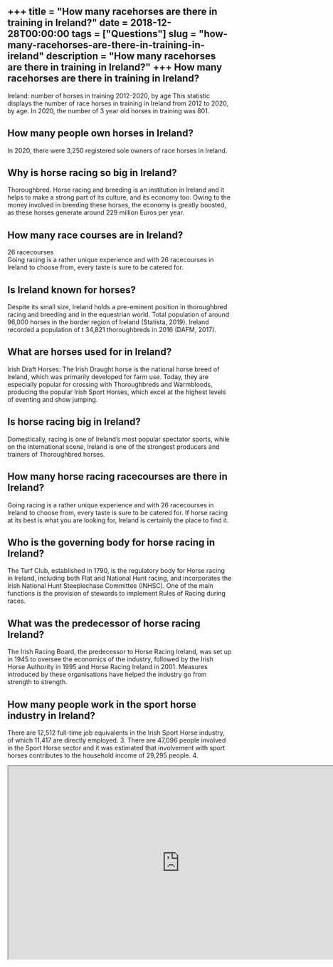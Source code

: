 +++
title = "How many racehorses are there in training in Ireland?"
date = 2018-12-28T00:00:00
tags = ["Questions"]
slug = "how-many-racehorses-are-there-in-training-in-ireland"
description = "How many racehorses are there in training in Ireland?"
+++
How many racehorses are there in training in Ireland?
-----------------------------------------------------

Ireland: number of horses in training 2012-2020, by age This statistic displays the number of race horses in training in Ireland from 2012 to 2020, by age. In 2020, the number of 3 year old horses in training was 801.

How many people own horses in Ireland?
--------------------------------------

In 2020, there were 3,250 registered sole owners of race horses in Ireland.

Why is horse racing so big in Ireland?
--------------------------------------

Thoroughbred. Horse racing and breeding is an institution in Ireland and it helps to make a strong part of its culture, and its economy too. Owing to the money involved in breeding these horses, the economy is greatly boosted, as these horses generate around 229 million Euros per year.

How many race courses are in Ireland?
-------------------------------------

26 racecourses  
Going racing is a rather unique experience and with 26 racecourses in Ireland to choose from, every taste is sure to be catered for.

Is Ireland known for horses?
----------------------------

Despite its small size, Ireland holds a pre-eminent position in thoroughbred racing and breeding and in the equestrian world. Total population of around 96,000 horses in the border region of Ireland (Statista, 2019). Ireland recorded a population of t 34,821 thoroughbreds in 2016 (DAFM, 2017).

What are horses used for in Ireland?
------------------------------------

Irish Draft Horses: The Irish Draught horse is the national horse breed of Ireland, which was primarily developed for farm use. Today, they are especially popular for crossing with Thoroughbreds and Warmbloods, producing the popular Irish Sport Horses, which excel at the highest levels of eventing and show jumping.

Is horse racing big in Ireland?
-------------------------------

Domestically, racing is one of Ireland’s most popular spectator sports, while on the international scene, Ireland is one of the strongest producers and trainers of Thoroughbred horses.

How many horse racing racecourses are there in Ireland?
-------------------------------------------------------

Going racing is a rather unique experience and with 26 racecourses in Ireland to choose from, every taste is sure to be catered for. If horse racing at its best is what you are looking for, Ireland is certainly the place to find it.

Who is the governing body for horse racing in Ireland?
------------------------------------------------------

The Turf Club, established in 1790, is the regulatory body for Horse racing in Ireland, including both Flat and National Hunt racing, and incorporates the Irish National Hunt Steeplechase Committee (INHSC). One of the main functions is the provision of stewards to implement Rules of Racing during races.

What was the predecessor of horse racing Ireland?
-------------------------------------------------

The Irish Racing Board, the predecessor to Horse Racing Ireland, was set up in 1945 to oversee the economics of the industry, followed by the Irish Horse Authority in 1995 and Horse Racing Ireland in 2001. Measures introduced by these organisations have helped the industry go from strength to strength.

How many people work in the sport horse industry in Ireland?
------------------------------------------------------------

There are 12,512 full-time job equivalents in the Irish Sport Horse industry, of which 11,417 are directly employed. 3. There are 47,096 people involved in the Sport Horse sector and it was estimated that involvement with sport horses contributes to the household income of 29,295 people. 4.

<iframe allow="accelerometer; autoplay; clipboard-write; encrypted-media; gyroscope; picture-in-picture" allowfullscreen="" class="__youtube_prefs__  epyt-is-override  no-lazyload" data-no-lazy="1" data-origheight="433" data-origwidth="770" data-skipgform_ajax_framebjll="" height="433" id="_ytid_51019" loading="lazy" src="https://www.youtube.com/embed/MHu4HGOXMKM?enablejsapi=1&autoplay=0&cc_load_policy=0&cc_lang_pref=&iv_load_policy=1&loop=0&modestbranding=0&rel=1&fs=1&playsinline=0&autohide=2&theme=dark&color=red&controls=1&" title="YouTube player" width="770"></iframe>